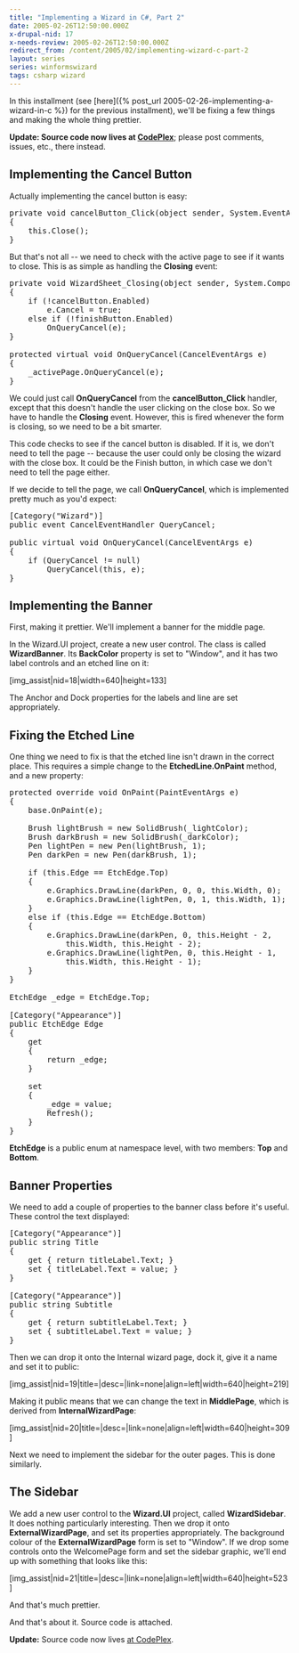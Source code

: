 ```yaml
---
title: "Implementing a Wizard in C#, Part 2"
date: 2005-02-26T12:50:00.000Z
x-drupal-nid: 17
x-needs-review: 2005-02-26T12:50:00.000Z
redirect_from: /content/2005/02/implementing-wizard-c-part-2
layout: series
series: winformswizard
tags: csharp wizard
---
```

In this installment (see [here]({% post_url 2005-02-26-implementing-a-wizard-in-c %}) for the previous installment), we'll be fixing a few things and making the whole thing prettier.

**Update: Source code now lives at [CodePlex](http://winformswizard.codeplex.com)**; please post comments, issues, etc., there instead.

## Implementing the Cancel Button

Actually implementing the cancel button is easy:

<pre>private void cancelButton_Click(object sender, System.EventArgs e)
{
    this.Close();
}</pre>

But that's not all -- we need to check with the active page to see if it wants to close. This is as simple as handling the **Closing** event:

<pre>private void WizardSheet_Closing(object sender, System.ComponentModel.CancelEventArgs e)
{
    if (!cancelButton.Enabled)
        e.Cancel = true;
    else if (!finishButton.Enabled)
        OnQueryCancel(e);
}

protected virtual void OnQueryCancel(CancelEventArgs e)
{
    _activePage.OnQueryCancel(e);
}</pre>

We could just call **OnQueryCancel** from the **cancelButton_Click** handler, except that this doesn't handle the user clicking on the close box. So we have to handle the **Closing** event. However, this is fired whenever the form is closing, so we need to be a bit smarter.

This code checks to see if the cancel button is disabled. If it is, we don't need to tell the page -- because the user could only be closing the wizard with the close box. It could be the Finish button, in which case we don't need to tell the page either.

If we decide to tell the page, we call **OnQueryCancel**, which is implemented pretty much as you'd expect:

<pre>[Category("Wizard")]
public event CancelEventHandler QueryCancel;

public virtual void OnQueryCancel(CancelEventArgs e)
{
    if (QueryCancel != null)
        QueryCancel(this, e);
}</pre>

## Implementing the Banner

First, making it prettier. We'll implement a banner for the middle page.

In the Wizard.UI project, create a new user control. The class is called **WizardBanner**. Its **BackColor** property is set to "Window", and it has two label controls and an etched line on it:

[img_assist|nid=18|width=640|height=133]

The Anchor and Dock properties for the labels and line are set appropriately.

## Fixing the Etched Line

One thing we need to fix is that the etched line isn't drawn in the correct place. This requires a simple change to the **EtchedLine.OnPaint** method, and a new property:

<pre>protected override void OnPaint(PaintEventArgs e)
{
    base.OnPaint(e);

    Brush lightBrush = new SolidBrush(_lightColor);
    Brush darkBrush = new SolidBrush(_darkColor);
    Pen lightPen = new Pen(lightBrush, 1);
    Pen darkPen = new Pen(darkBrush, 1);

    if (this.Edge == EtchEdge.Top)
    {
        e.Graphics.DrawLine(darkPen, 0, 0, this.Width, 0);
        e.Graphics.DrawLine(lightPen, 0, 1, this.Width, 1);
    }
    else if (this.Edge == EtchEdge.Bottom)
    {
        e.Graphics.DrawLine(darkPen, 0, this.Height - 2,
            this.Width, this.Height - 2);
        e.Graphics.DrawLine(lightPen, 0, this.Height - 1,
            this.Width, this.Height - 1);
    }
}

EtchEdge _edge = EtchEdge.Top;

[Category("Appearance")]
public EtchEdge Edge
{
    get
    {
        return _edge;
    }

    set
    {
        _edge = value;
        Refresh();
    }
}</pre>

**EtchEdge** is a public enum at namespace level, with two members: **Top** and **Bottom**.

## Banner Properties

We need to add a couple of properties to the banner class before it's useful. These control the text displayed:

<pre>[Category("Appearance")]
public string Title
{
    get { return titleLabel.Text; }
    set { titleLabel.Text = value; }
}

[Category("Appearance")]
public string Subtitle
{
    get { return subtitleLabel.Text; }
    set { subtitleLabel.Text = value; }
}</pre>

Then we can drop it onto the Internal wizard page, dock it, give it a name and set it to public:

[img_assist|nid=19|title=|desc=|link=none|align=left|width=640|height=219]

Making it public means that we can change the text in **MiddlePage**, which is derived from **InternalWizardPage**:

[img_assist|nid=20|title=|desc=|link=none|align=left|width=640|height=309]

Next we need to implement the sidebar for the outer pages. This is done similarly.

## The Sidebar

We add a new user control to the **Wizard.UI** project, called **WizardSidebar**. It does nothing particularly interesting. Then we drop it onto **ExternalWizardPage**, and set its properties appropriately. The background colour of the **ExternalWizardPage** form is set to "Window". If we drop some controls onto the WelcomePage form and set the sidebar graphic, we'll end up with something that looks like this:

[img_assist|nid=21|title=|desc=|link=none|align=left|width=640|height=523]

And that's much prettier.

And that's about it. Source code is attached.

**Update:** Source code now lives [at CodePlex](http://winformswizard.codeplex.com/).
